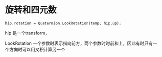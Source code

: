 # 旋转和四元数

```
hip.rotation = Quaternion.LookRotation(temp, hip.up);
```

hip 是一个transform，

LookRotation 一个参数时表示指向前方，两个参数时时前和上，因此有时只有一个方向时可以用叉积计算另一个